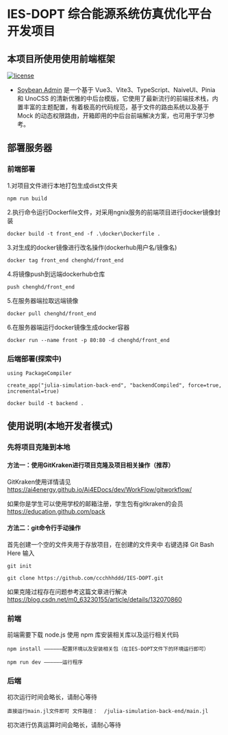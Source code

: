 # IES-DOPT 综合能源系统仿真优化平台开发项目

## 本项目所使用使用前端框架

[![license](https://img.shields.io/badge/license-MIT-green.svg)](./LICENSE)

- [Soybean Admin](https://github.com/honghuangdc/soybean-admin) 是一个基于 Vue3、Vite3、TypeScript、NaiveUI、Pinia 和 UnoCSS 的清新优雅的中后台模版，它使用了最新流行的前端技术栈，内置丰富的主题配置，有着极高的代码规范，基于文件的路由系统以及基于 Mock 的动态权限路由，开箱即用的中后台前端解决方案，也可用于学习参考。

## 部署服务器

### 前端部署

1.对项目文件进行本地打包生成dist文件夹
```
npm run build
```
2.执行命令运行Dockerfile文件，对采用ngnix服务的前端项目进行docker镜像封装
```
docker build -t front_end -f .\docker\Dockerfile .
```
3.对生成的docker镜像进行改名操作(dockerhub用户名/镜像名)
```
docker tag front_end chenghd/front_end
```
4.将镜像push到远端dockerhub仓库
```
push chenghd/front_end
```
5.在服务器端拉取远端镜像
```
docker pull chenghd/front_end
```
6.在服务器端运行docker镜像生成docker容器
```
docker run --name front -p 80:80 -d chenghd/front_end
```

### 后端部署(探索中)
```
using PackageCompiler
```
```
create_app("julia-simulation-back-end", "backendCompiled", force=true, incremental=true)
```
```
docker build -t backend .
```

## 使用说明(本地开发者模式)

### 先将项目克隆到本地
#### 方法一：使用GitKraken进行项目克隆及项目相关操作（推荐）
GitKraken使用详情请见 https://ai4energy.github.io/Ai4EDocs/dev/WorkFlow/gitworkflow/

如果你是学生可以使用学校的邮箱注册，学生包有gitkraken的会员 https://education.github.com/pack

#### 方法二：git命令行手动操作
首先创建一个空的文件夹用于存放项目，在创建的文件夹中 右键选择 Git Bash Here
输入

```
git init
```

```
git clone https://github.com/ccchhhddd/IES-DOPT.git
```

如果克隆过程存在问题参考这篇文章进行解决
https://blog.csdn.net/m0_63230155/article/details/132070860

### 前端

前端需要下载 node.js 使用 npm 库安装相关库以及运行相关代码

```
npm install ——————配置环境以及安装相关包（在IES-DOPT文件下的环境运行即可）
```

```
npm run dev ——————运行程序
```

### 后端

初次运行时间会略长，请耐心等待

```
直接运行main.jl文件即可 文件路径：  /julia-simulation-back-end/main.jl
```

初次进行仿真运算时间会略长，请耐心等待



